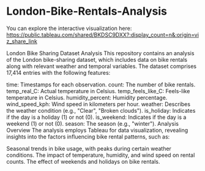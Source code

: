 # London-Bike-Rentals-Analysis

You can explore the interactive visualization here: https://public.tableau.com/shared/BKDSC9DXX?:display_count=n&:origin=viz_share_link

London Bike Sharing Dataset Analysis
This repository contains an analysis of the London bike-sharing dataset, which includes data on bike rentals along with relevant weather and temporal variables. The dataset comprises 17,414 entries with the following features:

time: Timestamps for each observation.
count: The number of bike rentals.
temp_real_C: Actual temperature in Celsius.
temp_feels_like_C: Feels-like temperature in Celsius.
humidity_percent: Humidity percentage.
wind_speed_kph: Wind speed in kilometers per hour.
weather: Describes the weather condition (e.g., "Clear", "Broken clouds").
is_holiday: Indicates if the day is a holiday (1) or not (0).
is_weekend: Indicates if the day is a weekend (1) or not (0).
season: The season (e.g., "winter").
Analysis Overview
The analysis employs Tableau for data visualization, revealing insights into the factors influencing bike rental patterns, such as:

Seasonal trends in bike usage, with peaks during certain weather conditions.
The impact of temperature, humidity, and wind speed on rental counts.
The effect of weekends and holidays on bike rentals.
